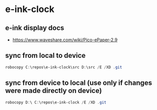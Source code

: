 # e-ink-clock

## e-ink display docs
- https://www.waveshare.com/wiki/Pico-ePaper-2.9

## sync from local to device
```powershell
robocopy C:\repos\e-ink-clock\src D:\src /E /XD .git
```

## sync from device to local (use only if changes were made directly on device)
```powershell
robocopy D:\ C:\repos\e-ink-clock /E /XD .git
```